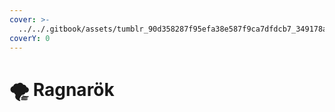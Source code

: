 ```yaml
---
cover: >-
  ../../.gitbook/assets/tumblr_90d358287f95efa38e587f9ca7dfdcb7_349178a0_1280.webp
coverY: 0
---
```


# 🌪 Ragnarök

